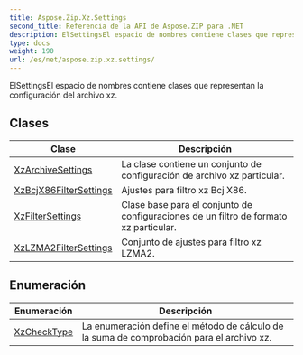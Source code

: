 ```yaml
---
title: Aspose.Zip.Xz.Settings
second_title: Referencia de la API de Aspose.ZIP para .NET
description: ElSettingsEl espacio de nombres contiene clases que representan la configuración del archivo xz.
type: docs
weight: 190
url: /es/net/aspose.zip.xz.settings/
---
```

ElSettingsEl espacio de nombres contiene clases que representan la configuración del archivo xz.

## Clases

| Clase | Descripción |
| --- | --- |
| [XzArchiveSettings](./xzarchivesettings/) | La clase contiene un conjunto de configuración de archivo xz particular. |
| [XzBcjX86FilterSettings](./xzbcjx86filtersettings/) | Ajustes para filtro xz Bcj X86. |
| [XzFilterSettings](./xzfiltersettings/) | Clase base para el conjunto de configuraciones de un filtro de formato xz particular. |
| [XzLZMA2FilterSettings](./xzlzma2filtersettings/) | Conjunto de ajustes para filtro xz LZMA2. |
## Enumeración

| Enumeración | Descripción |
| --- | --- |
| [XzCheckType](./xzchecktype/) | La enumeración define el método de cálculo de la suma de comprobación para el archivo xz. |


